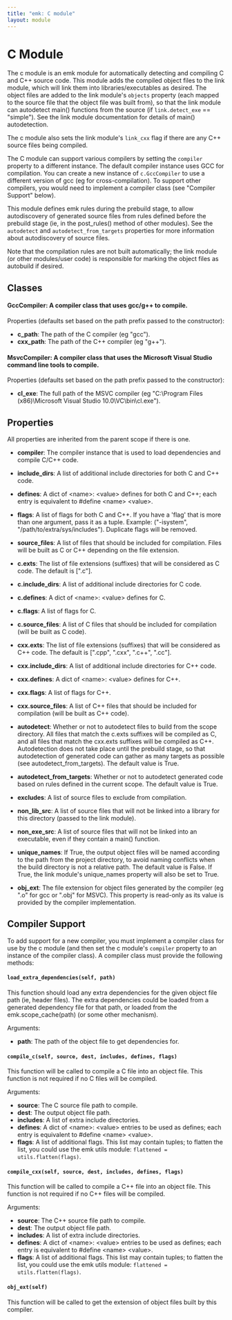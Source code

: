 ```yaml
---
title: "emk: C module"
layout: module
---
```


C Module
========

The c module is an emk module for automatically detecting and compiling C and C++ source code. This module adds the compiled object
files to the link module, which will link them into libraries/executables as desired. The object files are added to the link module's
`objects` property (each mapped to the source file that the object file was built from), so that the link module can autodetect main()
functions from the source (if `link.detect_exe` == "simple"). See the link module documentation for details of main() autodetection.

The c module also sets the link module's `link_cxx` flag if there are any C++ source files being compiled.

The C module can support various compilers by setting the `compiler` property to a different instance. The default compiler instance
uses GCC for compilation. You can create a new instance of `c.GccCompiler` to use a different version of gcc (eg for cross-compilation).
To support other compilers, you would need to implement a compiler class (see "Compiler Support" below).

This module defines emk rules during the prebuild stage, to allow autodiscovery of generated source files
from rules defined before the prebuild stage (ie, in the post_rules() method of other modules). See the
`autodetect` and `autodetect_from_targets` properties for more information about autodiscovery of source files.

Note that the compilation rules are not built automatically; the link module (or other modules/user code)
is responsible for marking the object files as autobuild if desired.

Classes
-------

#### **GccCompiler**: A compiler class that uses gcc/g++ to compile.

Properties (defaults set based on the path prefix passed to the constructor):

 * **c_path**: The path of the C compiler (eg "gcc").
 * **cxx_path**: The path of the C++ compiler (eg "g++").

#### **MsvcCompiler**: A compiler class that uses the Microsoft Visual Studio command line tools to compile.

Properties (defaults set based on the path prefix passed to the constructor):

 * **cl_exe**: The full path of the MSVC compiler (eg "C:\Program Files (x86)\Microsoft Visual Studio 10.0\VC\bin\cl.exe").

Properties
----------
All properties are inherited from the parent scope if there is one.

 * **compiler**: The compiler instance that is used to load dependencies and compile C/C++ code.
 * **include_dirs**: A list of additional include directories for both C and C++ code.
 * **defines**: A dict of &lt;name>: &lt;value> defines for both C and C++; each entry is equivalent to #define &lt;name> &lt;value>.
 * **flags**: A list of flags for both C and C++. If you have a 'flag' that is more than one argument,
   pass it as a tuple. Example: ("-isystem", "/path/to/extra/sys/includes"). Duplicate flags will be removed.
 * **source_files**: A list of files that should be included for compilation. Files will be built as C or C++ depending on the file extension.
  
 * **c.exts**: The list of file extensions (suffixes) that will be considered as C code. The default is \[".c"\].
 * **c.include_dirs**: A list of additional include directories for C code.
 * **c.defines**: A dict of &lt;name>: &lt;value> defines for C.
 * **c.flags**: A list of flags for C.
 * **c.source_files**: A list of C files that should be included for compilation (will be built as C code).
  
 * **cxx.exts**: The list of file extensions (suffixes) that will be considered as C++ code. The default is \[".cpp", ".cxx", ".c++", ".cc"\].
 * **cxx.include_dirs**: A list of additional include directories for C++ code.
 * **cxx.defines**: A dict of &lt;name>: &lt;value> defines for C++.
 * **cxx.flags**: A list of flags for C++.
 * **cxx.source_files**: A list of C++ files that should be included for compilation (will be built as C++ code).
  
 * **autodetect**: Whether or not to autodetect files to build from the scope directory. All files that match the
   c.exts suffixes will be compiled as C, and all files that match the cxx.exts suffixes will be
   compiled as C++. Autodetection does not take place until the prebuild stage, so that autodetection
   of generated code can gather as many targets as possible (see autodetect_from_targets).
   The default value is True.
 * **autodetect_from_targets**: Whether or not to autodetect generated code based on rules defined in the current scope. The default value is True.
 * **excludes**: A list of source files to exclude from compilation.
 * **non_lib_src**: A list of source files that will not be linked into a library for this directory (passed to the link module).
 * **non_exe_src**: A list of source files that will not be linked into an executable, even if they contain a main() function.
 * **unique_names**: If True, the output object files will be named according to the path from the project directory,
   to avoid naming conflicts when the build directory is not a relative path. The default value
   is False. If True, the link module's unique_names property will also be set to True.

 * **obj_ext**: The file extension for object files generated by the compiler (eg ".o" for gcc or ".obj" for MSVC).  This property is
   read-only as its value is provided by the compiler implementation.

Compiler Support
----------------

To add support for a new compiler, you must implement a compiler class for use by the c module (and then set the c module's `compiler` property
to an instance of the compiler class). A compiler class must provide the following methods:

#### `load_extra_dependencies(self, path)`
This function should load any extra dependencies for the given object file path (ie, header files). The extra dependencies could be loaded from a generated
dependency file for that path, or loaded from the emk.scope_cache(path) (or some other mechanism).

Arguments:

 * **path**: The path of the object file to get dependencies for.

#### `compile_c(self, source, dest, includes, defines, flags)`
This function will be called to compile a C file into an object file. This function is not required if no C files will be compiled.

Arguments:

 * **source**: The C source file path to compile.
 * **dest**: The output object file path.
 * **includes**: A list of extra include directories.
 * **defines**: A dict of &lt;name>: &lt;value> entries to be used as defines; each entry is equivalent to #define &lt;name> &lt;value>.
 * **flags**: A list of additional flags. This list may contain tuples; to flatten the list, you could use
   the emk utils module: `flattened = utils.flatten(flags)`.

#### `compile_cxx(self, source, dest, includes, defines, flags)`
This function will be called to compile a C++ file into an object file. This function is not required if no C++ files will be compiled.

Arguments:

 * **source**: The C++ source file path to compile.
 * **dest**: The output object file path.
 * **includes**: A list of extra include directories.
 * **defines**: A dict of &lt;name>: &lt;value> entries to be used as defines; each entry is equivalent to #define &lt;name> &lt;value>.
 * **flags**: A list of additional flags. This list may contain tuples; to flatten the list, you could use
   the emk utils module: `flattened = utils.flatten(flags)`.

#### `obj_ext(self)`
This function will be called to get the extension of object files built by this compiler.
